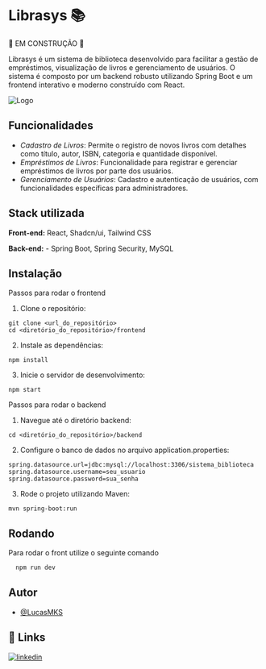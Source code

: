 
# Librasys :books:

:construction: EM CONSTRUÇÃO :construction:

Librasys é um sistema de biblioteca desenvolvido para facilitar a gestão de empréstimos, visualização de livros e gerenciamento de usuários. O sistema é composto por um backend robusto utilizando Spring Boot e um frontend interativo e moderno construído com React.


![Logo](https://i.imgur.com/20MYU8E.png)


## Funcionalidades

- *Cadastro de Livros*: Permite o registro de novos livros com detalhes como título, autor, ISBN, categoria e quantidade disponível.
- *Empréstimos de Livros*: Funcionalidade para registrar e gerenciar empréstimos de livros por parte dos usuários.
- *Gerenciamento de Usuários*: Cadastro e autenticação de usuários, com funcionalidades específicas para administradores.


## Stack utilizada

**Front-end:** React, Shadcn/ui, Tailwind CSS

**Back-end:** - Spring Boot, Spring Security, MySQL


## Instalação

Passos para rodar o frontend
1. Clone o repositório:
```
git clone <url_do_repositório>
cd <diretório_do_repositório>/frontend
```

2. Instale as dependências:
```
npm install
```

3. Inicie o servidor de desenvolvimento:
```
npm start
```

Passos para rodar o backend
1. Navegue até o diretório backend:
```
cd <diretório_do_repositório>/backend
```

2. Configure o banco de dados no arquivo application.properties:
```
spring.datasource.url=jdbc:mysql://localhost:3306/sistema_biblioteca
spring.datasource.username=seu_usuario
spring.datasource.password=sua_senha
```

3. Rode o projeto utilizando Maven:
```
mvn spring-boot:run
```

## Rodando

Para rodar o front utilize o seguinte comando

```bash
  npm run dev
```


## Autor

- [@LucasMKS](https://www.github.com/LucasMKS)


## 🔗 Links
[![linkedin](https://img.shields.io/badge/linkedin-0A66C2?style=for-the-badge&logo=linkedin&logoColor=white)](https://www.linkedin.com/in/lucas-marques-da-silva-23b919232/)
